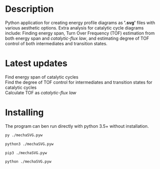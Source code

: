 # Description
Python application for creating energy profile diagrams as **'.svg'** files with various aesthetic options. Extra analysis for catalytic cycle diagrams include: Finding energy span, Turn Over Frequency (TOF) estimation from both energy span and *catalytic-flux law*, and estimating degree of TOF control of both intermediates and transition states.

# Latest updates
Find energy span of catalytic cycles\
Find the degree of TOF control for intermediates and transition states for catalytic cycles\
Calculate TOF as *catalytic-flux law*

# Installing
The program can ben run directly with python 3.5+ without installation.

```bash
py ./mechaSVG.pyw
```
```bash
python3 ./mechaSVG.pyw
```
```bash
pip3 ./mechaSVG.pyw
```
```bash
python ./mechaSVG.pyw
```
